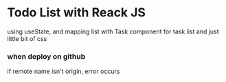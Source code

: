 # Todo List with Reack JS

using useState, and mapping list with Task component for task list
and just little bit of css




### when deploy on github

if remote name isn't origin,
error occurs
